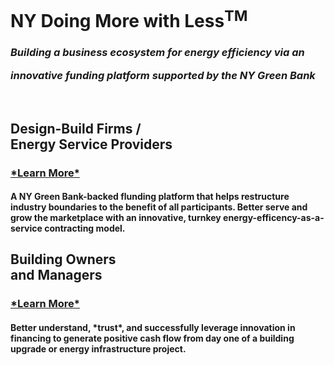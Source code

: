 
<div class="text-center heroText">


<h1> <b>NY</b> Doing More with Less<sup>TM<sup> </h1>

<h3> <i>Building a business ecosystem for energy efficiency via an <br>

 innovative funding platform supported by the NY Green Bank </i></h3>



</div>
<br>
<div class="row">
<div class="col-sm-6">
	<h2 class="text-center blackoverride"> <b>Design-Build Firms /<br> Energy Service Providers</b> </h2>
	<a href="EnergyServiceProviders.html" class="text-center"><h3> *Learn More* </h3></a>

<h4>A NY Green Bank-backed flunding platform that helps
 restructure industry boundaries to the benefit of 
 all participants. Better serve and grow the marketplace 
 with an innovative, turnkey energy-efficency-as-a-service
 contracting model. </h4>

</div>

<div class="col-sm-1"></div>
<div class="col-sm-5">
	<h2 class="text-center blackoverride"> <b>Building Owners <br> and Managers </b></h2>
	<a href="BuildingOwnersAndManagers.html" class="text-center"><h3> *Learn More* </h3></a>
<h4> Better understand, *trust*, and successfully
 leverage innovation in financing to generate
 positive cash flow from day one of a building
 upgrade or energy infrastructure project.</h4>


</div>
</div>